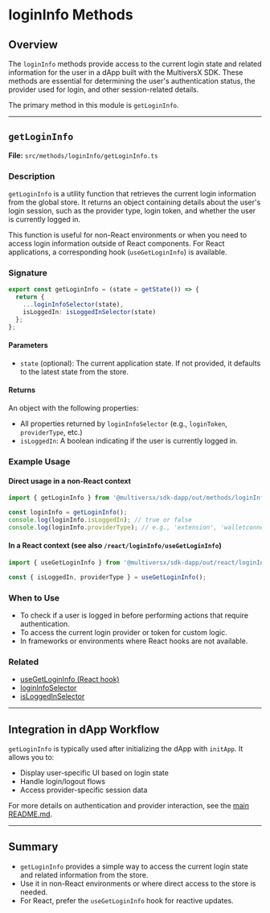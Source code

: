 # loginInfo Methods

## Overview

The `loginInfo` methods provide access to the current login state and related information for the user in a dApp built with the MultiversX SDK. These methods are essential for determining the user's authentication status, the provider used for login, and other session-related details.

The primary method in this module is `getLoginInfo`.

---

## `getLoginInfo`

**File:** `src/methods/loginInfo/getLoginInfo.ts`

### Description

`getLoginInfo` is a utility function that retrieves the current login information from the global store. It returns an object containing details about the user's login session, such as the provider type, login token, and whether the user is currently logged in.

This function is useful for non-React environments or when you need to access login information outside of React components. For React applications, a corresponding hook (`useGetLoginInfo`) is available.

### Signature

```typescript
export const getLoginInfo = (state = getState()) => {
  return {
    ...loginInfoSelector(state),
    isLoggedIn: isLoggedInSelector(state)
  };
};
```

#### Parameters
- `state` (optional): The current application state. If not provided, it defaults to the latest state from the store.

#### Returns
An object with the following properties:
- All properties returned by `loginInfoSelector` (e.g., `loginToken`, `providerType`, etc.)
- `isLoggedIn`: A boolean indicating if the user is currently logged in.

### Example Usage

#### Direct usage in a non-React context
```typescript
import { getLoginInfo } from '@multiversx/sdk-dapp/out/methods/loginInfo/getLoginInfo';

const loginInfo = getLoginInfo();
console.log(loginInfo.isLoggedIn); // true or false
console.log(loginInfo.providerType); // e.g., 'extension', 'walletconnect', etc.
```

#### In a React context (see also `/react/loginInfo/useGetLoginInfo`)
```typescript
import { useGetLoginInfo } from '@multiversx/sdk-dapp/out/react/loginInfo/useGetLoginInfo';

const { isLoggedIn, providerType } = useGetLoginInfo();
```

### When to Use
- To check if a user is logged in before performing actions that require authentication.
- To access the current login provider or token for custom logic.
- In frameworks or environments where React hooks are not available.

### Related
- [useGetLoginInfo (React hook)](../../react/loginInfo/useGetLoginInfo.ts)
- [loginInfoSelector](../../store/selectors/loginInfoSelectors.ts)
- [isLoggedInSelector](../../store/selectors/accountSelectors.ts)

---

## Integration in dApp Workflow

`getLoginInfo` is typically used after initializing the dApp with `initApp`. It allows you to:
- Display user-specific UI based on login state
- Handle login/logout flows
- Access provider-specific session data

For more details on authentication and provider interaction, see the [main README.md](../../../README.md#2-provider-interaction).

---

## Summary
- `getLoginInfo` provides a simple way to access the current login state and related information from the store.
- Use it in non-React environments or where direct access to the store is needed.
- For React, prefer the `useGetLoginInfo` hook for reactive updates.
